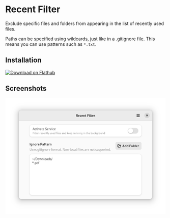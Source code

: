 # Recent Filter

﻿Exclude specific files and folders from appearing in the list of recently used files.

Paths can be specified using wildcards, just like in a .gitignore file.
This means you can use patterns such as `*.txt`.

## Installation

<a href='https://flathub.org/apps/details/io.github.unrud.RecentFilter'><img width='240' alt='Download on Flathub' src='https://flathub.org/assets/badges/flathub-badge-en.png'/></a>

## Screenshots

![screenshot](https://raw.githubusercontent.com/Unrud/recent-filter/master/screenshots/1.png)

